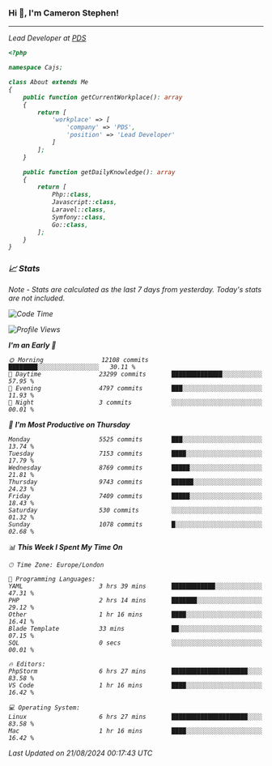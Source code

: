 ### Hi 👋, I'm Cameron Stephen!
<hr>
<p><em>Lead Developer at <a href="https://prindatasolutions.co.uk">PDS</a></p>


```php
<?php

namespace Cajs;

class About extends Me
{
    public function getCurrentWorkplace(): array
    {
        return [
            'workplace' => [
                'company' => 'PDS',
                'position' => 'Lead Developer'
            ]
        ];
    }

    public function getDailyKnowledge(): array
    {
        return [
            Php::class,
            Javascript::class,
            Laravel::class,
            Symfony::class,
            Go::class,
        ];
    }
}
```

### 📈 Stats
<p><em>Note - Stats are calculated as the last 7 days from yesterday. Today's stats are not included.</em></p>


<!--START_SECTION:waka-->
![Code Time](http://img.shields.io/badge/Code%20Time-3%2C904%20hrs%2029%20mins-blue)

![Profile Views](http://img.shields.io/badge/Profile%20Views-0-blue)

**I'm an Early 🐤** 

```text
🌞 Morning                12108 commits       ████████░░░░░░░░░░░░░░░░░   30.11 % 
🌆 Daytime                23299 commits       ██████████████░░░░░░░░░░░   57.95 % 
🌃 Evening                4797 commits        ███░░░░░░░░░░░░░░░░░░░░░░   11.93 % 
🌙 Night                  3 commits           ░░░░░░░░░░░░░░░░░░░░░░░░░   00.01 % 
```
📅 **I'm Most Productive on Thursday** 

```text
Monday                   5525 commits        ███░░░░░░░░░░░░░░░░░░░░░░   13.74 % 
Tuesday                  7153 commits        ████░░░░░░░░░░░░░░░░░░░░░   17.79 % 
Wednesday                8769 commits        █████░░░░░░░░░░░░░░░░░░░░   21.81 % 
Thursday                 9743 commits        ██████░░░░░░░░░░░░░░░░░░░   24.23 % 
Friday                   7409 commits        █████░░░░░░░░░░░░░░░░░░░░   18.43 % 
Saturday                 530 commits         ░░░░░░░░░░░░░░░░░░░░░░░░░   01.32 % 
Sunday                   1078 commits        █░░░░░░░░░░░░░░░░░░░░░░░░   02.68 % 
```


📊 **This Week I Spent My Time On** 

```text
🕑︎ Time Zone: Europe/London

💬 Programming Languages: 
YAML                     3 hrs 39 mins       ████████████░░░░░░░░░░░░░   47.31 % 
PHP                      2 hrs 14 mins       ███████░░░░░░░░░░░░░░░░░░   29.12 % 
Other                    1 hr 16 mins        ████░░░░░░░░░░░░░░░░░░░░░   16.41 % 
Blade Template           33 mins             ██░░░░░░░░░░░░░░░░░░░░░░░   07.15 % 
SQL                      0 secs              ░░░░░░░░░░░░░░░░░░░░░░░░░   00.01 % 

🔥 Editors: 
PhpStorm                 6 hrs 27 mins       █████████████████████░░░░   83.58 % 
VS Code                  1 hr 16 mins        ████░░░░░░░░░░░░░░░░░░░░░   16.42 % 

💻 Operating System: 
Linux                    6 hrs 27 mins       █████████████████████░░░░   83.58 % 
Mac                      1 hr 16 mins        ████░░░░░░░░░░░░░░░░░░░░░   16.42 % 
```


 Last Updated on 21/08/2024 00:17:43 UTC
<!--END_SECTION:waka-->
